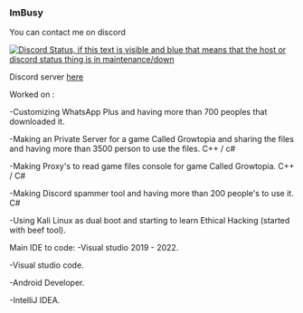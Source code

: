 ### ImBusy
You can contact me on discord  

[![Discord Status, if this text is visible and blue that means that the host or discord status thing is in maintenance/down](https://discord.c99.nl/widget/theme-2/658273895018790912.png)](https://discord.c99.nl/)  

Discord server [here](https://discord.gg/WWeEuYYREV)

Worked on : 

-Customizing WhatsApp Plus and having more than 700 peoples that downloaded it.

-Making an Private Server for a game Called Growtopia and sharing the files and having more than 3500 person to use the files. C++ / c#

-Making Proxy's to read game files console for game Called Growtopia. C++ / C#

-Making Discord spammer tool and having more than 200 people's to use it. C#

-Using Kali Linux as dual boot and starting to learn Ethical Hacking (started with beef tool).

Main IDE to code:
-Visual studio 2019 - 2022.

-Visual studio code.

-Android Developer.

-IntelliJ IDEA.
